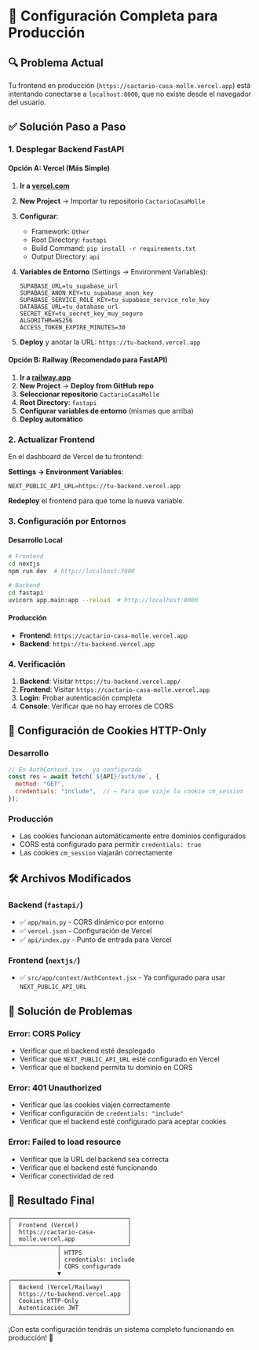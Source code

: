 # 🚀 Configuración Completa para Producción

## 🔍 Problema Actual

Tu frontend en producción (`https://cactario-casa-molle.vercel.app`) está intentando conectarse a `localhost:8000`, que no existe desde el navegador del usuario.

## ✅ Solución Paso a Paso

### 1. **Desplegar Backend FastAPI**

#### Opción A: Vercel (Más Simple)

1. **Ir a [vercel.com](https://vercel.com)**
2. **New Project** → Importar tu repositorio `CactarioCasaMolle`
3. **Configurar**:
   - Framework: `Other`
   - Root Directory: `fastapi`
   - Build Command: `pip install -r requirements.txt`
   - Output Directory: `api`

4. **Variables de Entorno** (Settings → Environment Variables):
   ```
   SUPABASE_URL=tu_supabase_url
   SUPABASE_ANON_KEY=tu_supabase_anon_key
   SUPABASE_SERVICE_ROLE_KEY=tu_supabase_service_role_key
   DATABASE_URL=tu_database_url
   SECRET_KEY=tu_secret_key_muy_seguro
   ALGORITHM=HS256
   ACCESS_TOKEN_EXPIRE_MINUTES=30
   ```

5. **Deploy** y anotar la URL: `https://tu-backend.vercel.app`

#### Opción B: Railway (Recomendado para FastAPI)

1. **Ir a [railway.app](https://railway.app)**
2. **New Project** → **Deploy from GitHub repo**
3. **Seleccionar repositorio** `CactarioCasaMolle`
4. **Root Directory**: `fastapi`
5. **Configurar variables de entorno** (mismas que arriba)
6. **Deploy automático**

### 2. **Actualizar Frontend**

En el dashboard de Vercel de tu frontend:

**Settings → Environment Variables**:
```
NEXT_PUBLIC_API_URL=https://tu-backend.vercel.app
```

**Redeploy** el frontend para que tome la nueva variable.

### 3. **Configuración por Entornos**

#### Desarrollo Local
```bash
# Frontend
cd nextjs
npm run dev  # http://localhost:3000

# Backend  
cd fastapi
uvicorn app.main:app --reload  # http://localhost:8000
```

#### Producción
- **Frontend**: `https://cactario-casa-molle.vercel.app`
- **Backend**: `https://tu-backend.vercel.app`

### 4. **Verificación**

1. **Backend**: Visitar `https://tu-backend.vercel.app/`
2. **Frontend**: Visitar `https://cactario-casa-molle.vercel.app`
3. **Login**: Probar autenticación completa
4. **Console**: Verificar que no hay errores de CORS

## 🔧 Configuración de Cookies HTTP-Only

### Desarrollo
```javascript
// En AuthContext.jsx - ya configurado
const res = await fetch(`${API}/auth/me`, {
  method: "GET",
  credentials: "include",  // ← Para que viaje la cookie cm_session
});
```

### Producción
- Las cookies funcionan automáticamente entre dominios configurados
- CORS está configurado para permitir `credentials: true`
- Las cookies `cm_session` viajarán correctamente

## 🛠️ Archivos Modificados

### Backend (`fastapi/`)
- ✅ `app/main.py` - CORS dinámico por entorno
- ✅ `vercel.json` - Configuración de Vercel
- ✅ `api/index.py` - Punto de entrada para Vercel

### Frontend (`nextjs/`)
- ✅ `src/app/context/AuthContext.jsx` - Ya configurado para usar `NEXT_PUBLIC_API_URL`

## 🚨 Solución de Problemas

### Error: CORS Policy
- Verificar que el backend esté desplegado
- Verificar que `NEXT_PUBLIC_API_URL` esté configurado en Vercel
- Verificar que el backend permita tu dominio en CORS

### Error: 401 Unauthorized
- Verificar que las cookies viajen correctamente
- Verificar configuración de `credentials: "include"`
- Verificar que el backend esté configurado para aceptar cookies

### Error: Failed to load resource
- Verificar que la URL del backend sea correcta
- Verificar que el backend esté funcionando
- Verificar conectividad de red

## 🎯 Resultado Final

```
┌─────────────────────────────────┐
│  Frontend (Vercel)              │
│  https://cactario-casa-         │
│  molle.vercel.app               │
└─────────────┬───────────────────┘
              │ HTTPS
              │ credentials: include
              │ CORS configurado
              ▼
┌─────────────────────────────────┐
│  Backend (Vercel/Railway)       │
│  https://tu-backend.vercel.app  │
│  Cookies HTTP-Only              │
│  Autenticación JWT              │
└─────────────────────────────────┘
```

¡Con esta configuración tendrás un sistema completo funcionando en producción! 🎉
